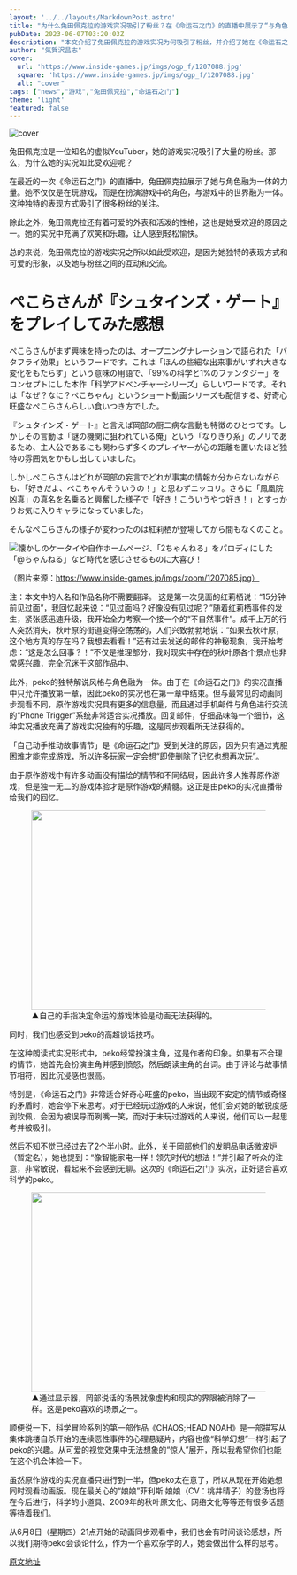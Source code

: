 ```yaml
---
layout: '../../layouts/MarkdownPost.astro'
title: "为什么兔田佩克拉的游戏实况吸引了粉丝？在《命运石之门》的直播中展示了“与角色融为一体的力量”"
pubDate: 2023-06-07T03:20:03Z
description: "本文介绍了兔田佩克拉的游戏实况为何吸引了粉丝，并介绍了她在《命运石之门》的直播中展示的“与角色融为一体的力量”。"
author: "気賀沢昌志"
cover:
  url: 'https://www.inside-games.jp/imgs/ogp_f/1207088.jpg'
  square: 'https://www.inside-games.jp/imgs/ogp_f/1207088.jpg'
  alt: "cover"
tags: ["news","游戏","兔田佩克拉","命运石之门"]
theme: 'light'
featured: false
---
```


![cover](https://www.inside-games.jp/imgs/ogp_f/1207088.jpg)

兔田佩克拉是一位知名的虚拟YouTuber，她的游戏实况吸引了大量的粉丝。那么，为什么她的实况如此受欢迎呢？

在最近的一次《命运石之门》的直播中，兔田佩克拉展示了她与角色融为一体的力量。她不仅仅是在玩游戏，而是在扮演游戏中的角色，与游戏中的世界融为一体。这种独特的表现方式吸引了很多粉丝的关注。

除此之外，兔田佩克拉还有着可爱的外表和活泼的性格，这也是她受欢迎的原因之一。她的实况中充满了欢笑和乐趣，让人感到轻松愉快。

总的来说，兔田佩克拉的游戏实况之所以如此受欢迎，是因为她独特的表现方式和可爱的形象，以及她与粉丝之间的互动和交流。


# ぺこらさんが『シュタインズ・ゲート』をプレイしてみた感想

ぺこらさんがまず興味を持ったのは、オープニングナレーションで語られた「バタフライ効果」というワードです。これは「ほんの些細な出来事がいずれ大きな変化をもたらす」という意味の用語で、「99%の科学と1%のファンタジー」をコンセプトにした本作「科学アドベンチャーシリーズ」らしいワードです。それは「なぜ？なに？ぺこちゃん」というショート動画シリーズも配信する、好奇心旺盛なぺこらさんらしい食いつき方でした。

『シュタインズ・ゲート』と言えば岡部の厨二病な言動も特徴のひとつです。しかしその言動は「謎の機関に狙われている俺」という「なりきり系」のノリであるため、主人公であるにも関わらず多くのプレイヤーが心の距離を置いたほど独特の雰囲気をかもし出していました。

しかしぺこらさんはどれが岡部の妄言でどれが事実の情報か分からないながらも、「好きだよ、ぺこちゃんそういうの！」と思わずニッコリ。さらに「鳳凰院凶真」の真名を名乗ると興奮した様子で「好き！こういうやつ好き！」とすっかりお気に入りキャラになっていました。

そんなぺこらさんの様子が変わったのは紅莉栖が登場してから間もなくのこと。

![懐かしのケータイや自作ホームページ、「2ちゃんねる」をパロディにした「@ちゃんねる」など時代を感じさせるものに大喜び！](https://www.inside-games.jp/imgs/zoom/1207085.jpg)

（图片来源：https://www.inside-games.jp/imgs/zoom/1207085.jpg）

注：本文中的人名和作品名称不需要翻译。
这是第一次见面的红莉栖说：“15分钟前见过面”，我回忆起来说：“见过面吗？好像没有见过呢？”随着红莉栖事件的发生，紧张感迅速升级，我开始全力考察一个接一个的“不自然事件”。成千上万的行人突然消失，秋叶原的街道变得空荡荡的，人们兴致勃勃地说：“如果去秋叶原，这个地方真的存在吗？我想去看看！”还有过去发送的邮件的神秘现象，我开始考虑：“这是怎么回事？！”不仅是推理部分，我对现实中存在的秋叶原各个景点也非常感兴趣，完全沉迷于这部作品中。 

此外，peko的独特解说风格与角色融为一体。由于在《命运石之门》的实况直播中只允许播放第一章，因此peko的实况也在第一章中结束。但与最常见的动画同步观看不同，原作游戏实况具有更多的信息量，而且通过手机邮件与角色进行交流的“Phone Trigger”系统非常适合实况播放。回复邮件，仔细品味每一个细节，这种实况播放充满了游戏实况独有的乐趣，这是同步观看所无法获得的。
<p>「自己动手推动故事情节」是《命运石之门》受到关注的原因，因为只有通过克服困难才能完成游戏，所以许多玩家一定会想“即使删除了记忆也想再次玩”。 </p><p>由于原作游戏中有许多动画没有描绘的情节和不同结局，因此许多人推荐原作游戏，但是独一无二的游戏体验才是原作游戏的精髓。这正是由peko的实况直播带给我们的回忆。 </p><figure class="ctms-editor-image"><img src="https://www.inside-games.jp/imgs/zoom/1207087.jpg" class="inline-article-image" width="640" height="360"><figcaption>▲自己的手指决定命运的游戏体验是动画无法获得的。 </figcaption></figure><p>同时，我们也感受到peko的高超谈话技巧。 </p><p>在这种朗读式实况形式中，peko经常扮演主角，这是作者的印象。如果有不合理的情节，她首先会扮演主角并感到愤怒，然后朗读主角的台词。由于评论与故事情节相符，因此沉浸感也很高。 </p><p>特别是，《命运石之门》非常适合好奇心旺盛的peko，当出现不安定的情节或奇怪的矛盾时，她会停下来思考。对于已经玩过游戏的人来说，他们会对她的敏锐度感到钦佩，会因为被误导而咧嘴一笑，而对于未玩过游戏的人来说，他们可以一起思考并被吸引。 </p>
然后不知不觉已经过去了2个半小时。此外，关于岡部他们的发明品电话微波炉（暂定名），她也提到：“像智能家电一样！领先时代的想法！”并引起了听众的注意，非常敏锐，看起来不会感到无聊。这次的《命运石之门》实况，正好适合喜欢科学的peko。 </p><figure class="ctms-editor-image"><img src="https://www.inside-games.jp/imgs/zoom/1207088.jpg" class="inline-article-image" width="640" height="360"><figcaption>▲通过显示器，岡部说话的场景就像虚构和现实的界限被消除了一样。这是peko喜欢的场景之一。</figcaption></figure><p>顺便说一下，科学冒险系列的第一部作品《CHAOS;HEAD NOAH》是一部描写从集体跳楼自杀开始的连续恶性事件的心理悬疑片，内容也像“科学幻想”一样引起了peko的兴趣。从可爱的视觉效果中无法想象的“惊人”展开，所以我希望你们也能在这个机会体验一下。 </p><p>虽然原作游戏的实况直播只进行到一半，但peko太在意了，所以从现在开始她想同时观看动画版。现在最关心的“娘娘”菲利斯·娘娘（CV：桃井晴子）的登场也将在今后进行，科学的小道具、2009年的秋叶原文化、网络文化等等还有很多话题等待着我们。 </p><p>从6月8日（星期四）21点开始的动画同步观看中，我们也会有时间谈论感想，所以我们期待peko会谈论什么，作为一个喜欢杂学的人，她会做出什么样的思考。</p>

  [原文地址](https://www.inside-games.jp/article/2023/06/07/146407.html)